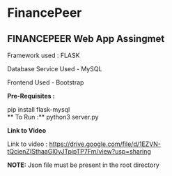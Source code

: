 # FinancePeer
## FINANCEPEER Web App Assingmet 

Framework used : FLASK

Database Service Used - MySQL  

Frontend Used - Bootstrap

**Pre-Requisites :**

pip install flask-mysql  
** To Run :**
python3 server.py

**Link to Video**  

Link to video : https://drive.google.com/file/d/1EZVN-tQcienZISthaaGl0yJTpipTP7Fm/view?usp=sharing 

**NOTE:**
Json file must be present in the root directory  
